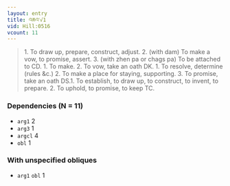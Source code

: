```yaml
---
layout: entry
title: འཆའ་√1
vid: Hill:0516
vcount: 11
---
```

> 1\. To draw up, prepare, construct, adjust\. 2\. (with dam) To make a vow, to promise, assert\. 3\. (with zhen pa or chags pa) To be attached to CD\. 1\. To make\. 2\. To vow, take an oath DK\. 1\. To resolve, determine (rules &c\.) 2\. To make a place for staying, supporting\. 3\. To promise, take an oath DS\.1\. To establish, to draw up, to construct, to invent, to prepare\. 2\. To uphold, to promise, to keep TC\.


### Dependencies (N = 11)
* `arg1` 2
* `arg3` 1
* `argcl` 4
* `obl` 1


### With unspecified obliques
* `arg1` `obl` 1
